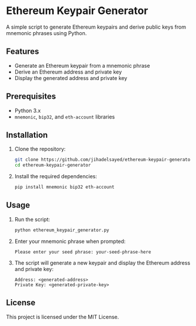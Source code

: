 
# Ethereum Keypair Generator

A simple script to generate Ethereum keypairs and derive public keys from mnemonic phrases using Python.

## Features

- Generate an Ethereum keypair from a mnemonic phrase
- Derive an Ethereum address and private key
- Display the generated address and private key

## Prerequisites

- Python 3.x
- `mnemonic`, `bip32`, and `eth-account` libraries

## Installation

1. Clone the repository:
   ```bash
   git clone https://github.com/jihadelsayed/ethereum-keypair-generator.git
   cd ethereum-keypair-generator
   ```

2. Install the required dependencies:
   ```bash
   pip install mnemonic bip32 eth-account
   ```

## Usage

1. Run the script:
   ```bash
   python ethereum_keypair_generator.py
   ```

2. Enter your mnemonic phrase when prompted:
   ```
   Please enter your seed phrase: your-seed-phrase-here
   ```

3. The script will generate a new keypair and display the Ethereum address and private key:
   ```
   Address: <generated-address>
   Private Key: <generated-private-key>
   ```

## License

This project is licensed under the MIT License.
